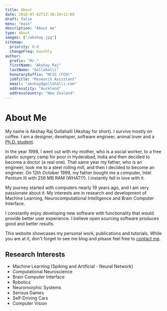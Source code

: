 ```yaml
---
title: About
date: 2018-07-02T13:38:34+12:00
draft: false
menu: "main"
description: "About me"
type: about
images: ["/akshay.jpg"]
sitemap:
  priority: 0.8
  changeFreq: monthly
author:
  prefix: "Mr."
  firstName: "Akshay Raj"
  lastName: "Gollahalli"
  honorarySuffix: "MCIS (FCH)"
  jobTitle: "Research Assistant"
  email: "akshay@gollahalli.com"
  addressCity: "Auckland"
  addressCountry: "New Zealand"
---
```


# About Me

My name is Akshay Raj Gollahalli (Akshay for short). I survive mostly on coffee. I am a designer, developer, software engineer, animal lover and a [Ph.D. student](https://kedri.aut.ac.nz/staff/staff-profiles/akshay-raj-gollahalli).

In the year 1998, I went out with my mother, who is a social worker, to a free plastic surgery camp for poor in Hyderabad, India and then decided to become a doctor (a real one). That same year my father, who is an engineer, took me to a steel rolling mill, and then I decided to become an engineer. On 12th October 1999, my father bought me a computer, Intel Pentium III with 256 MB RAM (WHAT!?). I instantly fell in love with it.

My journey started with computers nearly 19 years ago, and I am very passionate about it. My interests are in research and development of Machine Learning, Neurocomputational Intelligence and Brain Computer Interface.

I constantly enjoy developing new software with functionality that would provide better user experience. I believe open sourcing software produces good and better results.

This website showcases my personal work, publications and tutorials. While you are at it, don't forget to see me blog and please feel free to [contact me](mailto:akshay@gollahalli.com).

## Research Interests

- Machine Learning (Spiking and Artificial - Neural Network)
- Computational Neuroscience
- Brain Computer Interface
- Robotics
- Neuromorphic Systems
- Serious Games
- Self-Driving Cars
- Computer Vision
